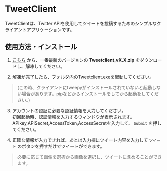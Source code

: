 # TweetClient

TweetClientは、Twitter APIを使用してツイートを投稿するためのシンプルなクライアントアプリケーションです。

## 使用方法・インストール

1. [こちら](https://github.com/Getta4/tweetclient/releases) から、一番最新のバージョンの **Tweetclient_vX.X.zip** をダウンロードし、解凍してください。

2. 解凍が完了したら、フォルダ内のTweetclient.exeを起動してください。

> (この時、クライアントにtweepyがインストールされていないと起動しない場合があります。pipなどからインストールをしてから起動をしてください。)

3. アカウントの認証に必要な認証情報を入力してください。  
初回起動時、認証情報を入力するウィンドウが表示されます。APIkey,APISecret,AccessToken,AccessSecretを入力して、 `Submit` を押してください。

4. 正確な情報が入力できれば、あとは入力欄にツイート内容を入力して `ツイート` のボタンを押すだけでツイートができます。

> 必要に応じて画像を選択から画像を選択し、ツイートに含めることができます。
